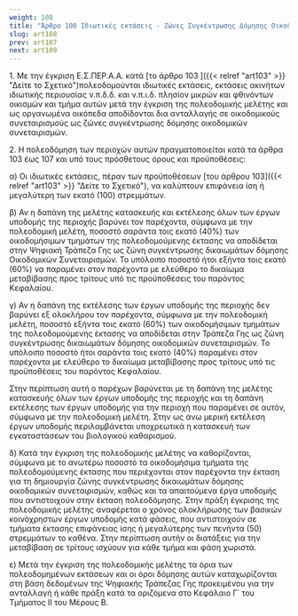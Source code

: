 ```yaml
---
weight: 108
title: "Άρθρο 108 Ιδιωτικές εκτάσεις - Ζώνες Συγκέντρωσης Δόμησης Οικοδομικών Συνεταιρισμών"
slug: art108
prev: art107
next: art109
---
```


1\. Με την έγκριση Ε.Σ.ΠΕΡ.Α.Α. κατά [το άρθρο 103 ]({{< relref "art103" >}} "Δείτε το Σχετικό")πολεοδομούνται ιδιωτικές εκτάσεις, εκτάσεις ακινήτων ιδιωτικής περιουσίας ν.π.δ.δ. και ν.π.ι.δ. πλησίον μικρών και φθινόντων οικισμών και τμήμα αυτών μετά την έγκριση της πολεοδομικής μελέτης και ως οργανωμένα οικόπεδα αποδίδονται δια ανταλλαγής σε οικοδομικούς συνεταιρισμούς ως ζώνες συγκέντρωσης δόμησης οικοδομικών συνεταιρισμών.

2\. Η πολεοδόμηση των περιοχών αυτών πραγματοποιείται κατά τα άρθρα 103 έως 107 και υπό τους πρόσθετους όρους και προϋποθέσεις:

α) Οι ιδιωτικές εκτάσεις, πέραν των προϋποθέσεων [του άρθρου 103]({{< relref "art103" >}} "Δείτε το Σχετικό"), να καλύπτουν επιφάνεια ίση ή μεγαλύτερη των εκατό (100) στρεμμάτων.

β) Αν η δαπάνη της μελέτης κατασκευής και εκτέλεσης όλων των έργων υποδομής της περιοχής βαρύνει τον παρέχοντα, σύμφωνα με την πολεοδομική μελέτη, ποσοστό σαράντα τοις εκατό (40%) των οικοδομήσιμων τμημάτων της πολεοδομούμενης έκτασης να αποδίδεται στην Ψηφιακή Τράπεζα Γης ως ζώνη συγκέντρωσης δικαιωμάτων δόμησης Οικοδομικών Συνεταιρισμών. Το υπόλοιπο ποσοστό ήτοι εξήντα τοις εκατό (60%) να παραμένει στον παρέχοντα με ελεύθερο το δικαίωμα μεταβίβασης προς τρίτους υπό τις προϋποθέσεις του παρόντος Κεφαλαίου.

γ) Αν η δαπάνη της εκτέλεσης των έργων υποδομής της περιοχής δεν βαρύνει εξ ολοκλήρου τον παρέχοντα, σύμφωνα με την πολεοδομική μελέτη, ποσοστό εξήντα τοις εκατό (60%) των οικοδομήσιμων τμημάτων της πολεοδομούμενης έκτασης να αποδίδεται στην Τράπεζα Γης ως ζώνη συγκέντρωσης δικαιωμάτων δόμησης οικοδομικών συνεταιρισμών. Το υπόλοιπο ποσοστό ήτοι σαράντα τοις εκατό (40%) παραμένει στον παρέχοντα με ελεύθερο το δικαίωμα μεταβίβασης προς τρίτους υπό τις προϋποθέσεις του παρόντος Κεφαλαίου.

Στην περίπτωση αυτή ο παρέχων βαρύνεται με τη δαπάνη της μελέτης κατασκευής όλων των έργων υποδομής της περιοχής και τη δαπάνη εκτέλεσης των έργων υποδομής για την περιοχή που παραμένει σε αυτόν, σύμφωνα με την πολεοδομική μελέτη. Στην ως άνω μερική εκτέλεση έργων υποδομής περιλαμβάνεται υποχρεωτικά η κατασκευή των εγκαταστάσεων του βιολογικού καθαρισμού.

δ) Κατά την έγκριση της πολεοδομικής μελέτης να καθορίζονται, σύμφωνα με το ανωτέρω ποσοστό τα οικοδομήσιμα τμήματα της πολεοδομούμενης έκτασης που περιέχονται στον παρέχοντα την έκταση για τη δημιουργία ζώνης συγκέντρωσης δικαιωμάτων δόμησης οικοδομικών συνεταιρισμών, καθώς και τα απαιτούμενα έργα υποδομής που αντιστοιχούν στην έκταση πολεοδόμησης. Στην πράξη έγκρισης της πολεοδομικής μελέτης αναφέρεται ο χρόνος ολοκλήρωσης των βασικών κοινόχρηστων έργων υποδομής κατά φάσεις, που αντιστοιχούν σε τμήματα έκτασης επιφάνειας ίσης ή μεγαλύτερης των πενήντα (50) στρεμμάτων το καθένα. Στην περίπτωση αυτήν οι διατάξεις για την μεταβίβαση σε τρίτους ισχύουν για κάθε τμήμα και φάση χωριστά.

ε) Μετά την έγκριση της πολεοδομικής μελέτης τα όρια των πολεοδομημένων εκτάσεων και οι όροι δόμησης αυτών καταχωρίζονται στη βάση δεδομένων της Ψηφιακής Τράπεζας Γης προκειμένου για την ανταλλαγή ή κάθε πράξη κατά τα οριζόμενα στο Κεφάλαιο Γ΄ του Τμήματος ΙΙ του Μέρους Β.


